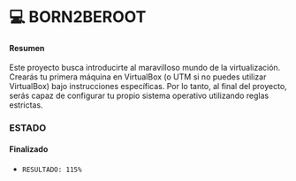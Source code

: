 # :computer: BORN2BEROOT

#### Resumen

Este proyecto busca introducirte al maravilloso mundo de la virtualización.
Crearás tu primera máquina en VirtualBox (o UTM si no puedes utilizar VirtualBox)
bajo instrucciones específicas. Por lo tanto, al final del proyecto, serás capaz de configurar
tu propio sistema operativo utilizando reglas estrictas.

### ESTADO
#### Finalizado

- ```RESULTADO: 115%```
